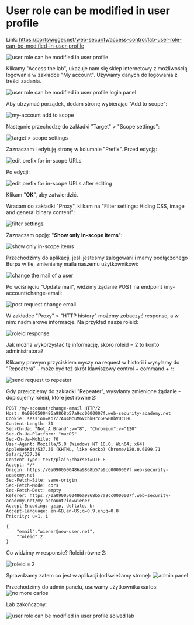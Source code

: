 # User role can be modified in user profile

Link: https://portswigger.net/web-security/access-control/lab-user-role-can-be-modified-in-user-profile

![user role can be modified in user profile](https://www.dropbox.com/scl/fi/daytbsg9cj4rtua5nz0ix/pb-hV5DUVrRAH.png?rlkey=nfwjlq6ni4fdi5ur78xihx70i&raw=1)

Klikamy "Access the lab", ukazuje nam się sklep internetowy z możliwością logowania w zakładce "My account". Używamy danych do logowania z treści zadania.

![user role can be modified in user profile login panel](https://www.dropbox.com/scl/fi/2dx2r7ocsrwjonwro5qf6/pb-Nu79NGvif0.png?rlkey=fmm7x5uaq7edd58kq6jy6bzcg&raw=1)


Aby utrzymać porządek, dodam stronę wybierając "Add to scope":

![my-account add to scope](https://www.dropbox.com/scl/fi/puyberebd82dss1fobci2/pb-GK2DPOAAmq.png?rlkey=72qlkvoe1ttpqnvbxz4y3gkrr&raw=1)


Następnie przechodzę do zakładki "Target" > "Scope settings":

![target > scope settings](https://www.dropbox.com/scl/fi/cclnyzgsmgjfhndjkhok7/pb-xcOUzqAAOk.png?rlkey=l2a46ejq1xdupv93t2udd79qm&raw=1)


Zaznaczam i edytuję stronę w kolumnie "Prefix". Przed edycją:

![edit prefix for in-scope URLs](https://www.dropbox.com/scl/fi/mcc51el0x2tndv2rsdv1x/pb-qhDzBTDIjj.png?rlkey=8blc1gwc9tarej9hu0lvihu8i&raw=1)


Po edycji:

![edit prefix for in-scope URLs after editing](https://www.dropbox.com/scl/fi/5hv6hs16uglu8pcmaakbw/pb-OWoxU6EuBU.png?rlkey=4k2rpvik1vlcn5q150ooumfi6&raw=1)

Klikam "**OK**", aby zatwierdzić.



Wracam do zakładki "Proxy", klikam na "Filter settings: Hiding CSS, image and general binary content":

![filter settings](https://www.dropbox.com/scl/fi/xoo41gldjmjijv7helg4k/pb-4AiE98ZTZ7.png?rlkey=zmxh657fgo1hijtqki31l2a8u&raw=1)



Zaznaczam opcję: "**Show only in-scope items**":

![show only in-scope items](https://www.dropbox.com/scl/fi/brufjl8brj5ipgq8mc8mk/pb-LflBSIboE0.png?rlkey=j5y67k24pw2ssqo2r7hzxplo2&raw=1)

Przechodzimy do aplikacji, jeśli jesteśmy zalogowani i mamy podłączonego Burpa w tle, zmieniamy maila naszemu użytkownikowi:

![change the mail of a user](https://www.dropbox.com/scl/fi/q8qs6jluqjk1hqyrqqbbr/pb-AI6zuZlef4.png?rlkey=9kkwcum0thsez5sj9q6fn3q0o&raw=1)

Po wciśnięciu "Update mail", widzimy żądanie POST na endpoint /my-account/change-email:

![post request change email](https://www.dropbox.com/scl/fi/4713p7mtvffiy1b4hg605/pb-yjMecVPLKV.png?rlkey=tu4yaipgp1fbxwd2ow3k68t9k&raw=1)


W zakładce "Proxy" > "HTTP history" możemy zobaczyć response, a w nim: nadmiarowe informacje. Na przykład nasze roleid:

![roleid response](https://www.dropbox.com/scl/fi/l96rrw2y5mzrd5u83t34f/pb-z5BTITn6sc.png?rlkey=7bk1p82bpf47x4h1rfmr36ztv&raw=1)

Jak można wykorzystać tę informację, skoro roleid = 2 to konto administratora?

Klikamy prawym przyciskiem myszy na request w historii i wysyłamy do "Repeatera" - może być też skrót klawiszowy control + command + r:

![send request to repeater](https://www.dropbox.com/scl/fi/by0aim9x43366uxy19p2q/pb-LtbclrC2Am.png?rlkey=h72zod4l4yvcnmyx9m6psw5b7&raw=1)



Gdy przejdziemy do zakładki "Repeater", wysyłamy zmienione żądanie - dopisujemy roleid, które jest równe 2:

```
POST /my-account/change-email HTTP/2
Host: 0a0900500486a9868b57a9cc0000007f.web-security-academy.net
Cookie: session=Ko7Z7Au4McuM6VcbkHrcGPwB8bVUcLHC
Content-Length: 31
Sec-Ch-Ua: "Not_A Brand";v="8", "Chromium";v="120"
Sec-Ch-Ua-Platform: "macOS"
Sec-Ch-Ua-Mobile: ?0
User-Agent: Mozilla/5.0 (Windows NT 10.0; Win64; x64) AppleWebKit/537.36 (KHTML, like Gecko) Chrome/120.0.6099.71 Safari/537.36
Content-Type: text/plain;charset=UTF-8
Accept: */*
Origin: https://0a0900500486a9868b57a9cc0000007f.web-security-academy.net
Sec-Fetch-Site: same-origin
Sec-Fetch-Mode: cors
Sec-Fetch-Dest: empty
Referer: https://0a0900500486a9868b57a9cc0000007f.web-security-academy.net/my-account?id=wiener
Accept-Encoding: gzip, deflate, br
Accept-Language: en-GB,en-US;q=0.9,en;q=0.8
Priority: u=1, i

{
	"email":"wiener@new-user.net",
	"roleid":2
}
```



Co widzimy w responsie? Roleid równe 2:

![roleid = 2](https://www.dropbox.com/scl/fi/6yqfpnxcjwpfjc0gnp9u2/pb-cGSgw6iECa.png?rlkey=0o6hnkmug5dozfgdor4o353tm&raw=1)




Sprawdzamy zatem co jest w aplikacji (odświeżamy stronę):
![admin panel](https://www.dropbox.com/scl/fi/atp7qby1wma14qmeveg6v/pb-wwbva9t9wW.png?rlkey=ma8fbo0uvjdhpgq5tl8k508zj&raw=1)


Przechodzimy do admin panelu, usuwamy użytkownika carlos:
![no more carlos](https://www.dropbox.com/scl/fi/ccq6ahwjt8sc53zqgiev9/pb-QQu4d5LO3n.png?rlkey=xa0hrlj2q6laep53vbkkx69ws&raw=1)

Lab zakończony:

![user role can be modified in user profile solved lab](https://www.dropbox.com/scl/fi/fg458rg2kxt6k4k1yxwr2/pb-IHkCHVeEP8.png?rlkey=6u26554zjx1ccori9wcitytwu&raw=1)

